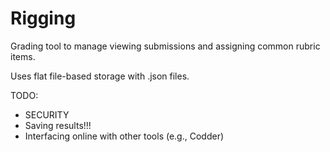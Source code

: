 Rigging
=======

Grading tool to manage viewing submissions and assigning common rubric items.

Uses flat file-based storage with .json files.

TODO:

* SECURITY
* Saving results!!!
* Interfacing online with other tools (e.g., Codder)

